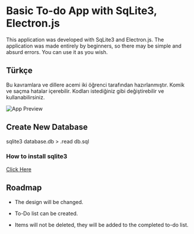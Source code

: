 # Basic To-do App with SqLite3, Electron.js

This application was developed with SqLite3 and Electron.js. The application was made entirely by beginners, so there may be simple and absurd errors. You can use it as you wish.

## Türkçe

Bu kavramlara ve dillere acemi iki öğrenci tarafından hazırlanmıştır. Komik ve saçma hatalar içerebilir. Kodları istediğiniz gibi değiştirebilir ve kullanabilirsiniz.

![App Preview](https://i.imgur.com/dPTEYZe.png)

## Create New Database

sqlite3 database.db > .read db.sql

### How to install sqlite3 
[Click Here](https://www.tutorialspoint.com/sqlite/sqlite_installation.htm)


## Roadmap

- The design will be changed.

- To-Do list can be created.

- Items will not be deleted, they will be added to the completed to-do list.
